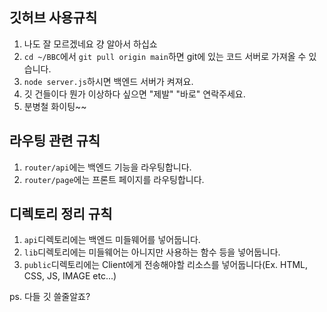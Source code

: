 ## 깃허브 사용규칙
1. 나도 잘 모르겠네요 걍 알아서 하십쇼
2. `cd ~/BBC`에서 `git pull origin main`하면 git에 있는 코드 서버로 가져올 수 있습니다.
3. `node server.js`하시면 백엔드 서버가 켜져요.
4. 깃 건들이다 뭔가 이상하다 싶으면 "제발" "바로" 연락주세요.
5. 분병철 화이팅~~

## 라우팅 관련 규칙
1. `router/api`에는 백엔드 기능을 라우팅합니다.
2. `router/page`에는 프론트 페이지를 라우팅합니다.

## 디렉토리 정리 규칙
1. `api`디렉토리에는 백엔드 미들웨어를 넣어둡니다.
2. `lib`디렉토리에는 미들웨어는 아니지만 사용하는 함수 등을 넣어둡니다.
3. `public`디렉토리에는 Client에게 전송해야할 리소스를 넣어둡니다(Ex. HTML, CSS, JS, IMAGE etc...)



ps. 다들 깃 쓸줄알죠?